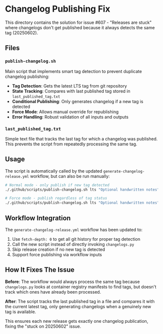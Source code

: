 # Changelog Publishing Fix

This directory contains the solution for issue #607 - "Releases are stuck" where changelogs don't get published because it always detects the same tag (20250602).

## Files

### `publish-changelog.sh`
Main script that implements smart tag detection to prevent duplicate changelog publishing:

- **Tag Detection**: Gets the latest LTS tag from git repository
- **State Tracking**: Compares with last published tag stored in `last_published_tag.txt`
- **Conditional Publishing**: Only generates changelog if a new tag is detected
- **Force Mode**: Allows manual override for republishing
- **Error Handling**: Robust validation of all inputs and outputs

### `last_published_tag.txt`
Simple text file that tracks the last tag for which a changelog was published. This prevents the script from repeatedly processing the same tag.

## Usage

The script is automatically called by the updated `generate-changelog-release.yml` workflow, but can also be run manually:

```bash
# Normal mode - only publish if new tag detected
./.github/scripts/publish-changelog.sh lts "Optional handwritten notes" false

# Force mode - publish regardless of tag status  
./.github/scripts/publish-changelog.sh lts "Optional handwritten notes" true
```

## Workflow Integration

The `generate-changelog-release.yml` workflow has been updated to:

1. Use `fetch-depth: 0` to get all git history for proper tag detection
2. Call the new script instead of directly invoking `changelogs.py`
3. Skip release creation if no new tag is detected
4. Support force publishing via workflow inputs

## How It Fixes The Issue

**Before**: The workflow would always process the same tag because `changelogs.py` looks at container registry manifests to find tags, but doesn't track which ones have already been processed.

**After**: The script tracks the last published tag in a file and compares it with the current latest tag, only generating changelogs when a genuinely new tag is available.

This ensures each new release gets exactly one changelog publication, fixing the "stuck on 20250602" issue.